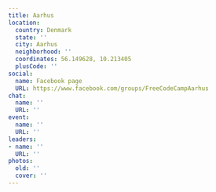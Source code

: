 ```yaml
---
title: Aarhus
location:
  country: Denmark
  state: ''
  city: Aarhus
  neighborhood: ''
  coordinates: 56.149628, 10.213405
  plusCode: ''
social:
  name: Facebook page
  URL: https://www.facebook.com/groups/FreeCodeCampAarhus
chat:
  name: ''
  URL: ''
event:
  name: ''
  URL: ''
leaders:
- name: ''
  URL: ''
photos:
  old: ''
  cover: ''
---
```

